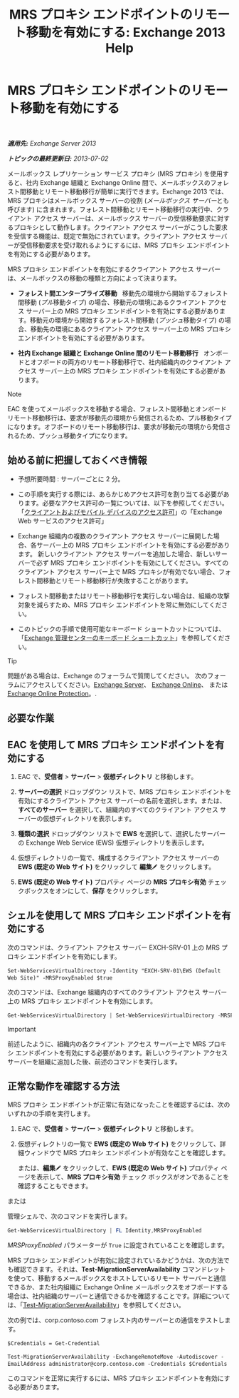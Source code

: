 ﻿---
title: 'MRS プロキシ エンドポイントのリモート移動を有効にする: Exchange 2013 Help'
TOCTitle: MRS プロキシ エンドポイントのリモート移動を有効にする
ms:assetid: 9840f712-127e-4c2d-bfe5-1b35cdb2a31b
ms:mtpsurl: https://technet.microsoft.com/ja-jp/library/Dn155787(v=EXCHG.150)
ms:contentKeyID: 54652978
ms.date: 04/24/2018
mtps_version: v=EXCHG.150
ms.translationtype: HT
---

# MRS プロキシ エンドポイントのリモート移動を有効にする

 

_**適用先:** Exchange Server 2013_

_**トピックの最終更新日:** 2013-07-02_

メールボックス レプリケーション サービス プロキシ (MRS プロキシ) を使用すると、社内 Exchange 組織と Exchange Online 間で、メールボックスのフォレスト間移動とリモート移動移行が簡単に実行できます。Exchange 2013 では、MRS プロキシはメールボックス サーバーの役割 (*メールボックス サーバー*とも呼びます) に含まれます。フォレスト間移動とリモート移動移行の実行中、クライアント アクセス サーバーは、メールボックス サーバーの受信移動要求に対するプロキシとして動作します。クライアント アクセス サーバーがこうした要求を受信する機能は、既定で無効にされています。クライアント アクセス サーバーが受信移動要求を受け取れるようにするには、MRS プロキシ エンドポイントを有効にする必要があります。

MRS プロキシ エンドポイントを有効にするクライアント アクセス サーバーは、メールボックスの移動の種類と方向によって決まります。

  - **フォレスト間エンタープライズ移動**   移動先の環境から開始するフォレスト間移動 (*プル*移動タイプ) の場合、移動元の環境にあるクライアント アクセス サーバー上の MRS プロキシ エンドポイントを有効にする必要があります。移動元の環境から開始するフォレスト間移動 (*プッシュ*移動タイプ) の場合、移動先の環境にあるクライアント アクセス サーバー上の MRS プロキシ エンドポイントを有効にする必要があります。

  - **社内 Exchange 組織と Exchange Online 間のリモート移動移行**   オンボードとオフボードの両方のリモート移動移行で、社内組織内のクライアント アクセス サーバー上の MRS プロキシ エンドポイントを有効にする必要があります。


> [!NOTE]
> EAC を使ってメールボックスを移動する場合、フォレスト間移動とオンボード リモート移動移行は、要求が移動先の環境から発信されるため、プル移動タイプになります。オフボードのリモート移動移行は、要求が移動元の環境から発信されるため、プッシュ移動タイプになります。



## 始める前に把握しておくべき情報

  - 予想所要時間 : サーバーごとに 2 分。

  - この手順を実行する際には、あらかじめアクセス許可を割り当てる必要があります。必要なアクセス許可の一覧については、以下を参照してください。「[クライアントおよびモバイル デバイスのアクセス許可](clients-and-mobile-devices-permissions-exchange-2013-help.md)」の「Exchange Web サービスのアクセス許可」

  - Exchange 組織内の複数のクライアント アクセス サーバーに展開した場合、各サーバー上の MRS プロキシ エンドポイントを有効にする必要があります。 新しいクライアント アクセス サーバーを追加した場合、新しいサーバーで必ず MRS プロキシ エンドポイントを有効にしてください。すべてのクライアント アクセス サーバー上で MRS プロキシが有効でない場合、フォレスト間移動とリモート移動移行が失敗することがあります。

  - フォレスト間移動またはリモート移動移行を実行しない場合は、組織の攻撃対象を減らすため、MRS プロキシ エンドポイントを常に無効にしてください。

  - このトピックの手順で使用可能なキーボード ショートカットについては、「[Exchange 管理センターのキーボード ショートカット](keyboard-shortcuts-in-the-exchange-admin-center-exchange-online-protection-help.md)」を参照してください。


> [!TIP]
> 問題がある場合は、Exchange のフォーラムで質問してください。 次のフォーラムにアクセスしてください。<A href="https://go.microsoft.com/fwlink/p/?linkid=60612">Exchange Server</A>、 <A href="https://go.microsoft.com/fwlink/p/?linkid=267542">Exchange Online</A>、 または <A href="https://go.microsoft.com/fwlink/p/?linkid=285351">Exchange Online Protection</A>。.



## 必要な作業

## EAC を使用して MRS プロキシ エンドポイントを有効にする

1.  EAC で、<strong>受信者</strong> \> <strong>サーバー</strong> \> <strong>仮想ディレクトリ</strong> と移動します。

2.  <strong>サーバーの選択</strong> ドロップダウン リストで、MRS プロキシ エンドポイントを有効にするクライアント アクセス サーバーの名前を選択します。または、<strong>すべてのサーバー</strong> を選択して、組織内のすべてのクライアント アクセス サーバーの仮想ディレクトリを表示します。

3.  <strong>種類の選択</strong> ドロップダウン リストで <strong>EWS</strong> を選択して、選択したサーバーの Exchange Web Service (EWS) 仮想ディレクトリを表示します。

4.  仮想ディレクトリの一覧で、構成するクライアント アクセス サーバーの <strong>EWS (既定の Web サイト)</strong> をクリックして <strong>編集</strong>![編集アイコン](images/Bb124582.6f53ccb2-1f13-4c02-bea0-30690e6ea71d(EXCHG.150).gif "編集アイコン") をクリックします。

5.  <strong>EWS (既定の Web サイト)</strong> プロパティ ページの <strong>MRS プロキシ有効</strong> チェックボックスをオンにして、<strong>保存</strong> をクリックします。

## シェルを使用して MRS プロキシ エンドポイントを有効にする

次のコマンドは、クライアント アクセス サーバー EXCH-SRV-01 上の MRS プロキシ エンドポイントを有効にします。

    Set-WebServicesVirtualDirectory -Identity "EXCH-SRV-01\EWS (Default Web Site)" -MRSProxyEnabled $true

次のコマンドは、Exchange 組織内のすべてのクライアント アクセス サーバー上の MRS プロキシ エンドポイントを有効にします。

```powershell
Get-WebServicesVirtualDirectory | Set-WebServicesVirtualDirectory -MRSProxyEnabled $true
```


> [!IMPORTANT]
> 前述したように、組織内の各クライアント アクセス サーバー上で MRS プロキシ エンドポイントを有効にする必要があります。新しいクライアント アクセス サーバーを組織に追加した後、前述のコマンドを実行します。



## 正常な動作を確認する方法

MRS プロキシ エンドポイントが正常に有効になったことを確認するには、次のいずれかの手順を実行します。

1.  EAC で、<strong>受信者</strong> \> <strong>サーバー</strong> \> <strong>仮想ディレクトリ</strong> と移動します。

2.  仮想ディレクトリの一覧で <strong>EWS (既定の Web サイト)</strong> をクリックして、詳細ウィンドウで MRS プロキシ エンドポイントが有効なことを確認します。
    
    または、<strong>編集</strong>![編集アイコン](images/Bb124582.6f53ccb2-1f13-4c02-bea0-30690e6ea71d(EXCHG.150).gif "編集アイコン") をクリックして、<strong>EWS (既定の Web サイト)</strong> プロパティ ページを表示して、<strong>MRS プロキシ有効</strong> チェック ボックスがオンであることを確認することもできます。

または

管理シェルで、次のコマンドを実行します。

```powershell
Get-WebServicesVirtualDirectory | FL Identity,MRSProxyEnabled
```

*MRSProxyEnabled* パラメーターが `True` に設定されていることを確認します。

MRS プロキシ エンドポイントが有効に設定されているかどうかは、次の方法でも確認できます。それは、**Test-MigrationServerAvailability** コマンドレットを使って、移動するメールボックスをホストしているリモート サーバーと通信できるか、また社内組織に Exchange Online メールボックスをオフボードする場合は、社内組織のサーバーと通信できるかを確認することです。詳細については、「[Test-MigrationServerAvailability](https://technet.microsoft.com/ja-jp/library/jj219169\(v=exchg.150\))」を参照してください。

次の例では、corp.contoso.com フォレスト内のサーバーとの通信をテストします。

```
$Credentials = Get-Credential
```
```
Test-MigrationServerAvailability -ExchangeRemoteMove -Autodiscover -EmailAddress administrator@corp.contoso.com -Credentials $Credentials
```

このコマンドを正常に実行するには、MRS プロキシ エンドポイントを有効にする必要があります。

